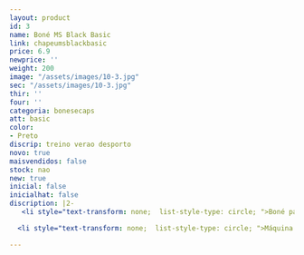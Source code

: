 ```yaml
---
layout: product
id: 3
name: Boné MS Black Basic
link: chapeumsblackbasic
price: 6.9
newprice: ''
weight: 200
image: "/assets/images/10-3.jpg"
sec: "/assets/images/10-3.jpg"
thir: ''
four: ''
categoria: bonesecaps
att: basic
color:
- Preto
discrip: treino verao desporto
novo: true
maisvendidos: false
stock: nao
new: true
inicial: false
inicialhat: false
discription: |2-
   <li style="text-transform: none;  list-style-type: circle; ">Boné padrão</li> <li style=" text-transform: none; list-style-type: circle; ">Logotipo bordado de MS</li>

  <li style="text-transform: none;  list-style-type: circle; ">Máquina de lavar modo delicado</li>

---
```

